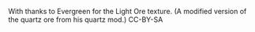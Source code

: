 With thanks to Evergreen for the Light Ore texture. (A modified version of the quartz ore from his quartz mod.) CC-BY-SA
